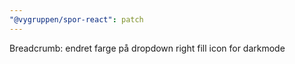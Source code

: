 ```yaml
---
"@vygruppen/spor-react": patch
---
```


Breadcrumb: endret farge på dropdown right fill icon for darkmode
